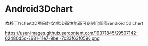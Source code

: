 # Android3Dchart
依赖于Nchart3D项目的安卓3D高性能高可定制化图表/android 3d chart


https://user-images.githubusercontent.com/19371845/29507142-62480d5c-8681-11e7-9be1-7c33f63f0596.png

